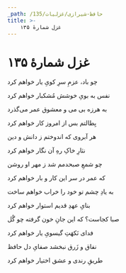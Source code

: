 ```yaml
---
_path: /حافظ-شیرازی/غزلیات/135
title: >-
    غزل شمارهٔ ۱۳۵
---
```

# غزل شمارهٔ ۱۳۵

<div class="b" id="bn1"><div class="m1"><p>چو باد، عزمِ سرِ کویِ یار خواهم کرد</p></div>
<div class="m2"><p>نفس به بویِ خوشش مُشکبار خواهم کرد</p></div></div>
<div class="b" id="bn2"><div class="m1"><p>به هرزه بی می و معشوق عمر می‌گذرد</p></div>
<div class="m2"><p>بِطالتم بس از امروز کار خواهم کرد</p></div></div>
<div class="b" id="bn3"><div class="m1"><p>هر آبروی که اندوختم ز دانش و دین</p></div>
<div class="m2"><p>نثارِ خاکِ رهِ آن نگار خواهم کرد</p></div></div>
<div class="b" id="bn4"><div class="m1"><p>چو شمعِ صبحدمم شد ز مهر او روشن</p></div>
<div class="m2"><p>که عمر در سر این کار و بار خواهم کرد</p></div></div>
<div class="b" id="bn5"><div class="m1"><p>به یادِ چشم تو خود را خراب خواهم ساخت</p></div>
<div class="m2"><p>بنایِ عهدِ قدیم استوار خواهم کرد</p></div></div>
<div class="b" id="bn6"><div class="m1"><p>صبا کجاست؟ که این جانِ خون گرفته چو گُل</p></div>
<div class="m2"><p>فدای نَکهَتِ گیسویِ یار خواهم کرد</p></div></div>
<div class="b" id="bn7"><div class="m1"><p>نفاق و زَرق نبخشد صفایِ دل حافظ</p></div>
<div class="m2"><p>طریقِ رندی و عشق اختیار خواهم کرد</p></div></div>
